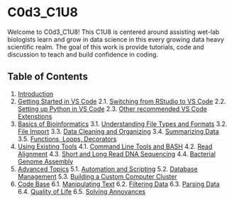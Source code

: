 # C0d3_C1U8

Welcome to C0d3_C1U8! This C1U8 is centered around assisting wet-lab biologists learn and grow in data science in this every growing data heavy scientific realm. The goal of this work is provide tutorials, code and discussion to teach and build confidence in coding. 

## Table of Contents

1. [Introduction]()
2. [Getting Started in VS Code]()
   2.1. [Switching from RStudio to VS Code]()
   2.2. [Setting up Python in VS Code]()
   2.3. [Other recommended VS Code Extenstions]()
3. [Basics of Bioinformatics]()
   3.1. [Understanding File Types and Formats]()
   3.2. [File Import]()
   3.3. [Data Cleaning and Organizing]()
   3.4. [Summarizing Data]()
   3.5. [Functions, Loops, Decorators]()
4. [Using Existing Tools]()
   4.1. [Command Line Tools and BASH]()
   4.2. [Read Alignment]()
   4.3. [Short and Long Read DNA Sequencing]()
   4.4. [Bacterial Genome Assembly]()
5. [Advanced Topics]()
   5.1. [Automation and Scripting]()
   5.2. [Database Management]()
   5.3. [Building a Custom Computer Cluster]()
6. [Code Base]()
   6.1. [Manipulating Text]()
   6.2. [Filtering Data]()
   6.3. [Parsing Data]()
   6.4. [Quality of Life]()
   6.5. [Solving Annoyances]()
